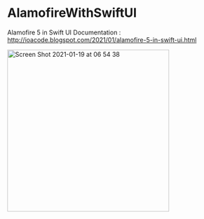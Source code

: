 # AlamofireWithSwiftUI

Alamofire 5 in Swift UI 
Documentation : http://ioacode.blogspot.com/2021/01/alamofire-5-in-swift-ui.html

<img width="369" alt="Screen Shot 2021-01-19 at 06 54 38" src="https://user-images.githubusercontent.com/17142848/104972738-36866800-5a25-11eb-9bbf-3666b387e5de.png">
